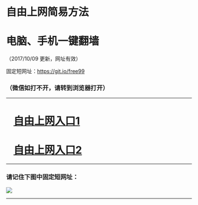 ﻿# 自由上网简易方法

# 电脑、手机一键翻墙

（2017/10/09 更新，网址有效）

固定短网址：https://git.io/free99

### （微信如打不开，请转到浏览器打开）


***





# &nbsp;&nbsp; <a href="http://ft297735816.fwq-tz-1001.info/fwqtz01.html?t=100900114178 " target="_blank">自由上网入口1</a>
# &nbsp;&nbsp; <a href="http://ft1360922057.fwq-tz-1002.info/fwqtz02.html?t=100900129763 " target="_blank">自由上网入口2</a>
***

### 请记住下图中固定短网址：

<img src="https://s3-us-west-2.amazonaws.com/fwq-1001/yjfq-20170905okok.png" /> 


***

